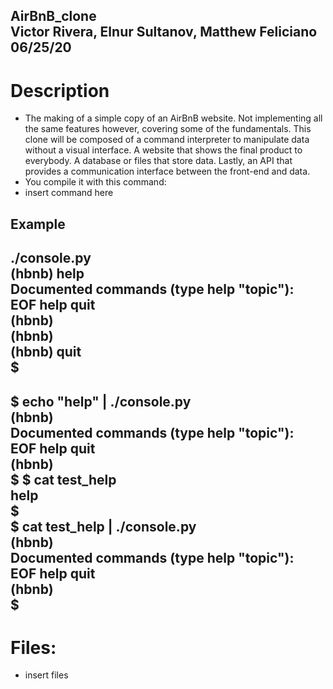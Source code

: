 **AirBnB_clone**\
Victor Rivera, Elnur Sultanov, Matthew Feliciano\
06/25/20
---

# Description
- The making of a simple copy of an AirBnB website. Not implementing all the same features however, covering some of the fundamentals. This clone will be composed of a command interpreter to manipulate data without a visual interface. A website that shows the final product to everybody. A database or files that store data. Lastly, an API that provides a communication interface between the front-end and data.
- You compile it with this command: 
- insert command here
## Example
./console.py\
(hbnb) help\
Documented commands (type help "topic"):\
EOF  help  quit\
(hbnb)\
(hbnb)\
(hbnb) quit\
$
---
$ echo "help" | ./console.py\
(hbnb)\
Documented commands (type help "topic"):\
EOF  help  quit\
(hbnb)\
$
$ cat test_help\
help\
$\
$ cat test_help | ./console.py\
(hbnb)\
Documented commands (type help "topic"):\
EOF  help  quit\
(hbnb)\
$
---
# Files:
- insert files